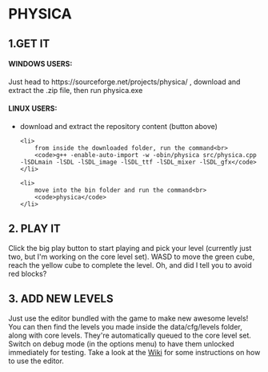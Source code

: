 <h1> PHYSICA </h1>
<h2> 1.GET IT </h2>
<h4> WINDOWS USERS: </h4>
<p>Just head to https://sourceforge.net/projects/physica/ , download and extract the .zip file, then run physica.exe</p>

<h4> LINUX USERS: </h4>
<ul>
	<li>download and extract the repository content (button above)</li>

	<li>
	    from inside the downloaded folder, run the command<br>
	    <code>g++ -enable-auto-import -w -obin/physica src/physica.cpp -lSDLmain -lSDL -lSDL_image -lSDL_ttf -lSDL_mixer -lSDL_gfx</code>
	</li>

	<li>
	    move into the bin folder and run the command<br>
	    <code>physica</code>
	</li>
</ul>
				
<h2> 2. PLAY IT </h2>

Click the big play button to start playing and pick your level (currently just two, but I'm working on the core level set).
WASD to move the green cube, reach the yellow cube to complete the level. Oh, and did I tell you to avoid red blocks?

<h2> 3. ADD NEW LEVELS </h2>

Just use the editor bundled with the game to make new awesome levels! You can then find the levels you made inside the data/cfg/levels folder, along with core levels. They're automatically queued to the core level set. Switch on debug mode (in the options menu) to have them unlocked immediately for testing.
Take a look at the <a href="https://github.com/buch415/Physica/wiki">Wiki</a> for some instructions on how to use the editor.
